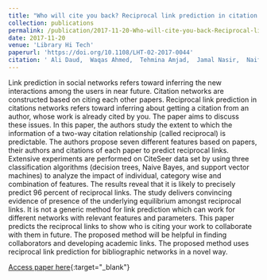 ```yaml
---
title: "Who will cite you back? Reciprocal link prediction in citation networks"
collection: publications
permalink: /publication/2017-11-20-Who-will-cite-you-back-Reciprocal-link-prediction-in-citation-networks
date: 2017-11-20
venue: 'Library Hi Tech'
paperurl: 'https://doi.org/10.1108/LHT-02-2017-0044'
citation: ' Ali Daud,  Waqas Ahmed,  Tehmina Amjad,  Jamal Nasir,  Naif Aljohani,  Rabeeh Abbasi,  Ishfaq Ahmad, &quot;Who will cite you back? Reciprocal link prediction in citation networks.&quot; Library Hi Tech, 2017.'
---
```

Link prediction in social networks refers toward inferring the new interactions among the users in near future. Citation networks are constructed based on citing each other papers. Reciprocal link prediction in citations networks refers toward inferring about getting a citation from an author, whose work is already cited by you. The paper aims to discuss these issues. In this paper, the authors study the extent to which the information of a two-way citation relationship (called reciprocal) is predictable. The authors propose seven different features based on papers, their authors and citations of each paper to predict reciprocal links. Extensive experiments are performed on CiteSeer data set by using three classification algorithms (decision trees, Naive Bayes, and support vector machines) to analyze the impact of individual, category wise and combination of features. The results reveal that it is likely to precisely predict 96 percent of reciprocal links. The study delivers convincing evidence of presence of the underlying equilibrium amongst reciprocal links. It is not a generic method for link prediction which can work for different networks with relevant features and parameters. This paper predicts the reciprocal links to show who is citing your work to collaborate with them in future. The proposed method will be helpful in finding collaborators and developing academic links. The proposed method uses reciprocal link prediction for bibliographic networks in a novel way.

[Access paper here](https://doi.org/10.1108/LHT-02-2017-0044){:target="_blank"}
